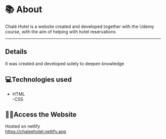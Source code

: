 # 📚 About
  Chalé Hotel is a website created and developed together with the Udemy course, with the aim of helping with hotel reservations
<hr>

## Details
It was created and developed solely to deepen knowledge

  ## 💻Technologies used
- HTML <br>
-CSS

## 👩‍💻Access the Website
Hosted on netlify <br>
https://chaleehotel.netlify.app
